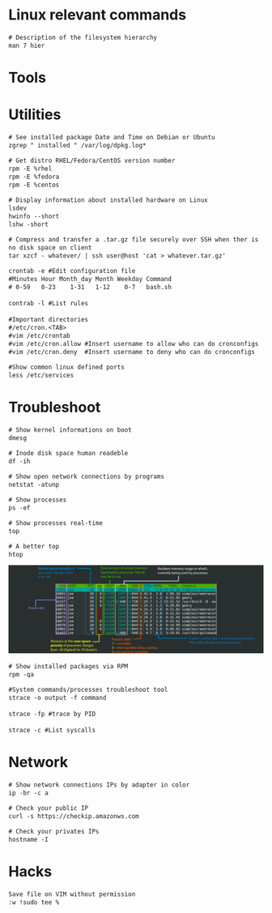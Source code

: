 # Linux relevant commands

```
# Description of the filesystem hierarchy
man 7 hier
```

# Tools 

# Utilities

```
# See installed package Date and Time on Debian or Ubuntu
zgrep " installed " /var/log/dpkg.log*
```

```
# Get distro RHEL/Fedora/CentOS version number
rpm -E %rhel
rpm -E %fedora
rpm -E %centos
```

```
# Display information about installed hardware on Linux
lsdev
hwinfo --short
lshw -short
```
```
# Compress and transfer a .tar.gz file securely over SSH when ther is no disk space on client
tar xzcf - whatever/ | ssh user@host 'cat > whatever.tar.gz'
```

```
crontab -e #Edit configuration file
#Minutes Hour Month_day Month Weekday Command
# 0-59   0-23    1-31   1-12    0-7   bash.sh

contrab -l #List rules

#Important directories 
#/etc/cron.<TAB> 
#vim /etc/crontab
#vim /etc/cron.allow #Insert username to allow who can do cronconfigs
#vim /etc/cron.deny  #Insert username to deny who can do cronconfigs
```

```
#Show common linux defined ports
less /etc/services
```

# Troubleshoot

```
# Show kernel informations on boot
dmesg
```

```
# Inode disk space human readeble
df -ih
```

```
# Show open network connections by programs 
netstat -atunp
```

```
# Show processes
ps -ef
```

```
# Show processes real-time
top
```

```
# A better top
htop
```
![htop explained](../images/htop_explained.jpeg)

```
# Show installed packages via RPM
rpm -qa
```

```
#System commands/processes troubleshoot tool
strace -o output -f command

strace -fp #trace by PID 

strace -c #List syscalls
```

# Network

```
# Show network connections IPs by adapter in color
ip -br -c a
```

```
# Check your public IP
curl -s https://checkip.amazonws.com
```

```
# Check your privates IPs
hostname -I
```

# Hacks

```
Save file on VIM without permission
:w !sudo tee %
```
